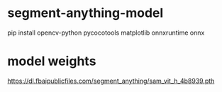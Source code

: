 # segment-anything-model

pip install opencv-python pycocotools matplotlib onnxruntime onnx


# model weights
https://dl.fbaipublicfiles.com/segment_anything/sam_vit_h_4b8939.pth

